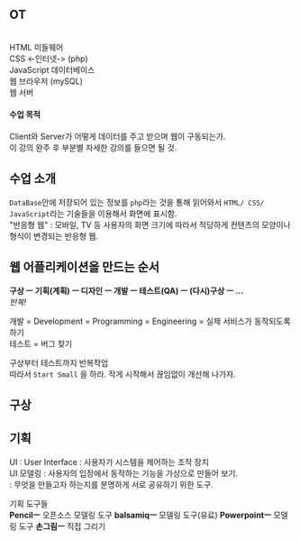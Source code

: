## OT

<Client>                   <Server>  
  HTML                     미들웨어  
  CSS       <-인터넷->      (php)  
JavaScript               데이터베이스  
웹 브라우저                 (mySQL)  
                            웹 서버  

#### 수업 목적
Client와 Server가 어떻게 데이터를 주고 받으며 웹이 구동되는가.  
이 강의 완주 후 부분별 자세한 강의를 들으면 될 것.  

## 수업 소개
`DataBase`안에 저장되어 있는 정보를 `php`라는 것을 통해 읽어와서 `HTML/ CSS/ JavaScript`라는 기술들을 이용해서 화면에 표시함.  
"반응형 웹" : 모바일, TV 등 사용자의 화면 크기에 따라서 적당하게 컨텐츠의 모양이나 형식이 변경되는 반응형 웹.  

## 웹 어플리케이션을 만드는 순서
**구상 ㅡ 기획(계획) ㅡ 디자인 ㅡ 개발 ㅡ 테스트(QA) ㅡ (다시)구상 ㅡ ...**  
*반복!*  

개발 = Development = Programming = Engineering = 실제 서비스가 동작되도록 하기  
테스트 = 버그 찾기  

구상부터 테스트까지 반복작업  
따라서 `Start Small` 을 하라. 작게 시작해서 끊임없이 개선해 나가자.  

## 구상

## 기획
UI : User Interface : 사용자가 시스템을 제어하는 조작 장치    
UI 모델링 : 사용자의 입장에서 동작하는 기능을 가상으로 만들어 보기.  
          : 무엇을 만들고자 하는지를 분명하게 서로 공유하기 위한 도구.  

기획 도구들  
**Pencilㅡ** 오픈소스 모델링 도구
**balsamiqㅡ** 모델링 도구(유료)
**Powerpointㅡ** 모델링 도구
**손그림ㅡ** 직접 그리기
